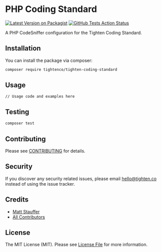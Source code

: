 # PHP Coding Standard

[![Latest Version on Packagist](https://img.shields.io/packagist/v/tightenco/tighten-coding-standard.svg?style=flat-square)](https://packagist.org/packages/tightenco/tighten-coding-standard)
[![GitHub Tests Action Status](https://img.shields.io/github/workflow/status/tighten/tighten-coding-standard/run-tests?label=tests)](https://github.com/tighten/tighten-coding-standard/actions?query=workflow%3Arun-tests+branch%3Amaster)


A PHP CodeSniffer configuration for the Tighten Coding Standard.

## Installation

You can install the package via composer:

```bash
composer require tightenco/tighten-coding-standard
```

## Usage

```
// Usage code and examples here
```

## Testing

```bash
composer test
```

## Contributing

Please see [CONTRIBUTING](CONTRIBUTING.md) for details.

## Security

If you discover any security related issues, please email hello@tighten.co instead of using the issue tracker.

## Credits

- [Matt Stauffer](https://github.com/mattstauffer)
- [All Contributors](../../contributors)

## License

The MIT License (MIT). Please see [License File](LICENSE.md) for more information.
